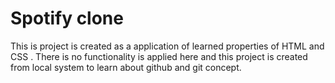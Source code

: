# Spotify clone
  This is project is created as a application of learned properties of HTML and CSS . 
  There is no functionality is applied here and this project is created from local system to learn about github and git concept.